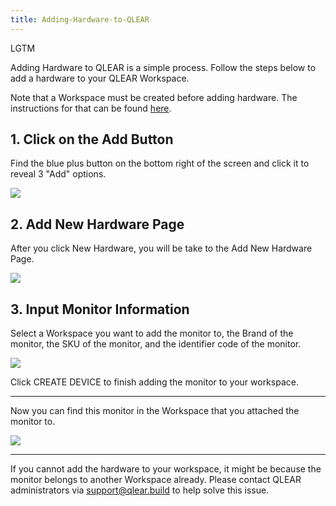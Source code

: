 ```yaml
---
title: Adding-Hardware-to-QLEAR
---
```

LGTM

Adding Hardware to QLEAR is a simple process. Follow the steps below to add a hardware to your QLEAR Workspace. 

Note that a Workspace must be created before adding hardware. The instructions for that can be found [here](/How-to-Sign-In).

## 1. Click on the Add Button

Find the blue plus button on the bottom right of the screen and click it to reveal 3 "Add" options.

![](https://cloud.githubusercontent.com/assets/26155270/23735055/417b9908-04be-11e7-8431-026447035aa6.jpg)

## 2. Add New Hardware Page

After you click New Hardware, you will be take to the Add New Hardware Page.

![](https://cloud.githubusercontent.com/assets/26155270/23735108/a6009fc2-04be-11e7-99e7-de4689720512.png)

## 3. Input Monitor Information

Select a Workspace you want to add the monitor to, the Brand of the monitor, the SKU of the monitor, and the identifier code of the monitor.

![](https://cloud.githubusercontent.com/assets/26155270/23735208/24ee5f90-04bf-11e7-9532-ae4cc209b85c.png)

Click CREATE DEVICE to finish adding the monitor to your workspace.

-------

Now you can find this monitor in the Workspace that you attached the monitor to.  

![](https://cloud.githubusercontent.com/assets/26155270/23735627/aeeb7e60-04c1-11e7-84c6-f39d437f129f.jpg)

--------

If you cannot add the hardware to your workspace, it might be because the monitor belongs to another Workspace already. Please contact QLEAR administrators via support@qlear.build to help solve this issue.
